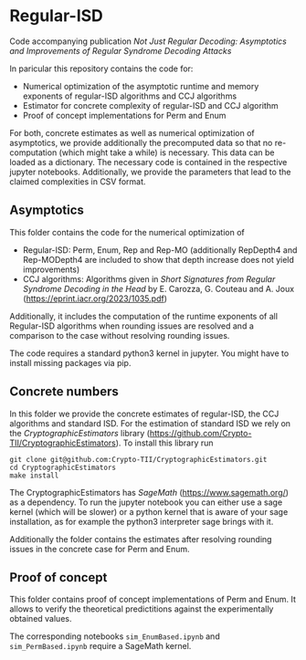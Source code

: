 # Regular-ISD
Code accompanying publication *Not Just Regular Decoding: Asymptotics and Improvements of Regular Syndrome Decoding Attacks*

In paricular this repository contains the code for:
- Numerical optimization of the asymptotic runtime and memory exponents of regular-ISD algorithms and CCJ algorithms
- Estimator for concrete complexity of regular-ISD and CCJ algorithm
- Proof of concept implementations for Perm and Enum

For both, concrete estimates as well as numerical optimization of asymptotics, we provide additionally the precomputed
data so that no re-computation (which might take a while) is necessary. This data can be loaded as a dictionary. The necessary
code is contained in the respective jupyter notebooks. Additionally, we provide the parameters that lead to the claimed complexities
in CSV format.


## Asymptotics
This folder contains the code for the numerical optimization of
- Regular-ISD: Perm, Enum, Rep and Rep-MO (additionally RepDepth4 and Rep-MODepth4 are included to show that depth increase does not yield improvements)
- CCJ algorithms: Algorithms given in *Short Signatures from Regular Syndrome Decoding in the Head* by E. Carozza, G. Couteau and A. Joux (https://eprint.iacr.org/2023/1035.pdf)

Additionally, it includes the computation of the runtime exponents of all Regular-ISD algorithms when rounding issues 
are resolved and a comparison to the case without resolving rounding issues.

The code requires a standard python3 kernel in jupyter. You might have to install missing packages via pip.

## Concrete numbers
In this folder we provide the concrete estimates of regular-ISD, the CCJ algorithms and standard ISD. For the 
estimation of standard ISD we rely on the *CryptographicEstimators* library (https://github.com/Crypto-TII/CryptographicEstimators).
To install this library run 

```
git clone git@github.com:Crypto-TII/CryptographicEstimators.git
cd CryptographicEstimators
make install
```

The CryptographicEstimators has *SageMath* (https://www.sagemath.org/) as a dependency. 
To run the jupyter notebook you can either use a sage kernel (which will be slower) or a python kernel that is aware of 
your sage installation, as for example the python3 interpreter sage brings with it.

Additionally the folder contains the estimates after resolving rounding issues in the concrete case for Perm and Enum.

## Proof of concept

This folder contains proof of concept implementations of Perm and Enum. It allows to verify the theoretical predictitions
against the experimentally obtained values.

The corresponding notebooks `sim_EnumBased.ipynb` and `sim_PermBased.ipynb` require a SageMath kernel.

